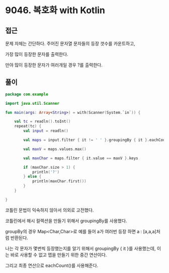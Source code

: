 # 9046. 복호화 with Kotlin

## 접근

문제 자체는 간단하다. 주어진 문자열 문자들의 등장 갯수를 카운트하고,

가장 많이 등장한 문자를 출력한다.

만야 많이 등장한 문자가 여러개일 경우 ?를 출력한다.

## 풀이

```kotlin
package com.example

import java.util.Scanner

fun main(args: Array<String>) = with(Scanner(System.`in`)) {

    val tc = readln().toInt()
    repeat(tc) {
        val input = readln()

        val maps = input.filter { it != ' ' }.groupingBy { it }.eachCount()

        val maxV = maps.values.max()

        val maxChar = maps.filter { it.value == maxV }.keys

        if (maxChar.size > 1) {
            println('?')
        } else {
            println(maxChar.first())
        }
    }

}
```

코틀린 문법이 익숙하지 않아서 의외로 고전했다.

코틀린에서 해시 컬렉션을 만들기 위해서 groupingBy를 사용했다.

groupBy의 경우 Map\<Char,Char>로 예를 들어 a가 여러번 등장 하면 a : \[a,a,a]처럼 반환된다.

나는 각 문자가 몇번씩 등장했는지를 알기 위해서 groupingBy { it }를 사용했는데, 이는 바로 사용할 수 없고 맵을 만들기 위한 중간 연산이다.

그리고 최종 연산으로 eachCount()를 사용해준다.

